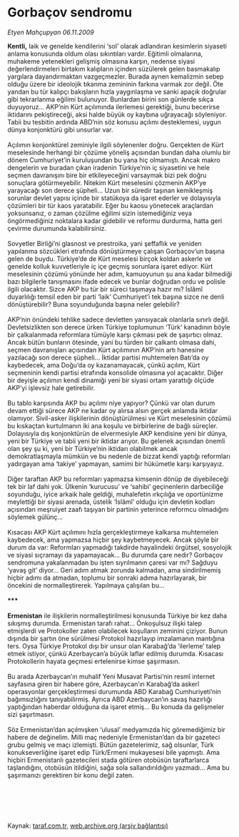 # Gorbaçov sendromu

*Etyen Mahçupyan 06.11.2009*

<div class="taraf_structure_2col_1zq">
<div class="margen_n">



 <p><b>Kentli,</b> laik ve genelde kendilerini ‘sol’ olarak adlandıran kesimlerin siyaseti anlama konusunda oldum olası sıkıntıları vardır. Eğitimli olmalarına, muhakeme yetenekleri gelişmiş olmasına karşın, nedense siyasi değerlendirmeleri birtakım kalıpların içinden süzülerek gelen basmakalıp yargılara dayandırmaktan vazgeçmezler. Burada aynen kemalizmin sebep olduğu üzere bir ideolojik tıkanma zemininin farkına varmak zor değil. Öte yandan bu tür kalıpçı bakışların hızla yaygınlaşma ve sanki apaçık doğrular gibi tekrarlanma eğilimi bulunuyor. Bunlardan birini son günlerde sıkça duyuyoruz... AKP’nin Kürt açılımında ilerlemesi gerektiği, bunu becerirse iktidarını pekiştireceği, aksi halde büyük oy kaybına uğrayacağı söyleniyor. Tabii bu tesbitin ardında ABD’nin söz konusu açılımı desteklemesi, uygun dünya konjonktürü gibi unsurlar var. <br/><br/>Açılımın konjonktürel zeminiyle ilgili söylenenler doğru. Gerçekten de Kürt meselesinde herhangi bir çözüme yöneliş açısından bundan daha olumlu bir dönem Cumhuriyet’in kuruluşundan bu yana hiç olmamıştı. Ancak makro dengelerin ve buradan çıkan iradenin Türkiye’nin iç siyasetini ve hele seçmen davranışını bire bir etkileyeceğini varsaymak bizi pek doğru sonuçlara götürmeyebilir. Nitekim Kürt meselesini çözmenin AKP’ye yarayacağı son derece şüpheli... Uzun bir süredir taşınan kemikleşmiş sorunlar devlet yapısı içinde bir statükoya da işaret ederler ve dolayısıyla çözümleri bir tür kaos yaratabilir. Eğer bu kaosu yönetecek araçlardan yoksunsanız, o zaman çözülme eğilimi sizin istemediğiniz veya öngörmediğiniz noktalara kadar gidebilir ve reformu durdurma, hatta geri çevirme durumunda kalabilirsiniz. <br/><br/>Sovyetler Birliği’ni glasnost ve prestroika, yani şeffaflık ve yeniden yapılanma sözcükleri etrafında dönüştürmeye çalışan Gorbaçov’un başına gelen de buydu. Türkiye’de de Kürt meselesi birçok koldan askerle ve genelde kolluk kuvvetleriyle iç içe geçmiş sorunlara işaret ediyor. Kürt meselesinin çözümü yönünde her adım, kamuoyunun şu ana kadar bilmediği bazı bilgilerle tanışmasını ifade edecek ve bunlar doğrudan ordu ve polisle ilgili olacaktır. Sizce AKP bu tür bir süreci taşımaya hazır mı? İslâmî duyarlılığı temsil eden bir parti ‘laik’ Cumhuriyet’i tek başına sizce ne denli dönüştürebilir? Buna soyunduğunda başına neler gelebilir? <br/><br/>AKP’nin önündeki tehlike sadece devletten yansıyacak olanlarla sınırlı değil. Devletsizlikten son derece ürken Türkiye toplumunun ‘Türk’ kanadının böyle bir çalkalanmada reformlara tümüyle karşı çıkması pek de şaşırtıcı olmaz. Ancak bütün bunların ötesinde, yani bu türden bir çalkantı olmasa dahi, seçmen davranışları açısından Kürt açılımının AKP’nin artı hanesine yazılacağı son derece şüpheli... İktidar partisi muhtemelen Batı’da oy kaybedecek, ama Doğu’da oy kazanamayacak, çünkü açılım, Kürt seçmeninin kendi partisi etrafında konsolide olmasına yol açacaktır. Diğer bir deyişle açılımın kendi dinamiği yeni bir siyasi ortam yarattığı ölçüde AKP’yi işlevsiz hale getirebilir. <br/><br/>Bu tablo karşısında AKP bu açılımı niye yapıyor? Çünkü var olan durum devam ettiği sürece AKP ne kadar oy alırsa alsın gerçek anlamda iktidar olamıyor. Sivil-asker ilişkilerinin dönüştürülmesi ve Kürt meselesinin çözümü bu kıskaçtan kurtulmanın iki ana koşulu ve birbirlerine de bağlı süreçler. Dolayısıyla dış konjonktürün de elvermesiyle AKP kendisine yeni bir dünya, yeni bir Türkiye ve tabii yeni bir iktidar arıyor. Bu gelenek açısından önemli olan şey şu ki, yeni bir Türkiye’nin iktidarı olabilmek ancak demokratlaşmayla mümkün ve bu nedenle de bizzat kendi yaptığı reformları yadırgayan ama ‘takiye’ yapmayan, samimi bir hükümetle karşı karşıyayız. <br/><br/>Diğer taraftan AKP bu reformları yapmazsa kimsenin dönüp de diyebileceği tek bir laf dahi yok. Ülkenin ‘kurucusu’ ve ‘sahibi’ geçinenlerin darbeciliğe soyunduğu, iyice arkaik hale geldiği, muhalefetin ırkçılığa ve oportünizme meylettiği bir siyasi arenada, üstelik ‘İslâmî’ olduğu için devletin kodları açısından meşruiyet zaafı taşıyan bir partinin yeterince reformcu olmadığını söylemek gülünç... <br/><br/>Kısacası AKP Kürt açılımını hızla gerçekleştirmeye kalkarsa muhtemelen kaybedecek, ama yapmazsa hiçbir şey kaybetmeyecek. Ancak şöyle bir durum da var: Reformları yapmadığı takdirde hayalindeki örgütsel, sosyolojik ve siyasi sıçramayı da yapamayacak... Bu durumda çare nedir? Gorbaçov sendromuna yakalanmadan bu işten sıyrılmanın çaresi var mı? Sağduyu ‘yavaş git’ diyor... Geri adım atmak zorunda kalmadan, ama sindirilmemiş hiçbir adımı da atmadan, toplumu bir sonraki adıma hazırlayarak, bir öncekini de normalleştirerek. Yapılmaya çalışılan bu... <b><br/><br/>*** <br/><br/>Ermenistan</b> ile ilişkilerin normalleştirilmesi konusunda Türkiye bir kez daha sıkışmış durumda. Ermenistan tarafı rahat... Önkoşulsuz ilişki talep etmişlerdi ve Protokoller zaten olabilecek koşulların zeminini çiziyor. Bunun dışında bir şartın öne sürülmesi Protokol hazırlayıp imzalamanın mantığına ters. Oysa Türkiye Protokol dışı bir unsur olan Karabağ’da ‘ilerleme’ talep etmek istiyor, çünkü Azerbaycan’a büyük laflar edilmiş durumda. Kısacası Protokollerin hayata geçmesi ertelenirse kimse şaşırmasın. <br/><br/>Bu arada Azerbaycan’ın muhalif Yeni Musavat Partisi’nin resmî internet sayfasına giren bir habere göre, Azerbaycan’ın Karabağ’da askerî operasyonlar gerçekleştirmesi durumunda ABD Karabağ Cumhuriyeti’nin bağımsızlığını tanıyabilirmiş. Ayrıca ABD Azerbaycan’ın savaş hazırlığı yaptığından haberdar olduğuna da işaret etmiş... Bu konuda da gelişmeler sizi şaşırtmasın. <br/><br/>Söz Ermenistan’dan açılmışken ‘ulusal’ medyamızda hiç göremediğimiz bir habere de değinelim. Milli maç nedeniyle Ermenistan’dan da bir gazeteci grubu gelmiş ve maçı izlemişti. Bütün gazetelerimiz, sağ olsunlar, Türk konukseverliğine işaret edip Türk/Ermeni mukayesesi bile yapmıştı. Ama hiçbiri Ermenistanlı gazetecileri stada götüren otobüsün taraftarlarca taşlandığını, otobüsün itildiğini, sağa sola sallandırıldığını yazmadı... Ama bu şaşırmanızı gerektiren bir konu değil zaten. </p>
<br/>
<br/>
<br/>



<br/>


<div id="taraf_not">
</div>

</div>


</div>

Kaynak: [taraf.com.tr](http://taraf.com.tr:80/makale/8335.htm), [web.archive.org (arşiv bağlantısı)](http://web.archive.org/web/20100112171705/http://taraf.com.tr:80/makale/8335.htm)
